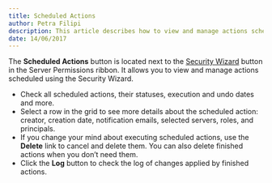 ```yaml
---
title: Scheduled Actions
author: Petra Filipi
description: This article describes how to view and manage actions scheduled using the Security Managment Wizard.
date: 14/06/2017
---
```


The __Scheduled Actions__ button is located next to the [Security Wizard](#internal/security-managment/security-management-wizard/) button in the Server Permissions ribbon. It allows you to view and manage actions scheduled using the Security Wizard.

* Check all scheduled actions, their statuses, execution and undo dates and more.
* Select a row in the grid to see more details about the scheduled action: creator, creation date, notification emails, selected servers, roles, and principals.
* If you change your mind about executing scheduled actions, use the __Delete__ link to cancel and delete them. You can also delete finished actions when you don’t need them.
* Click the __Log__ button to check the log of changes applied by finished actions.